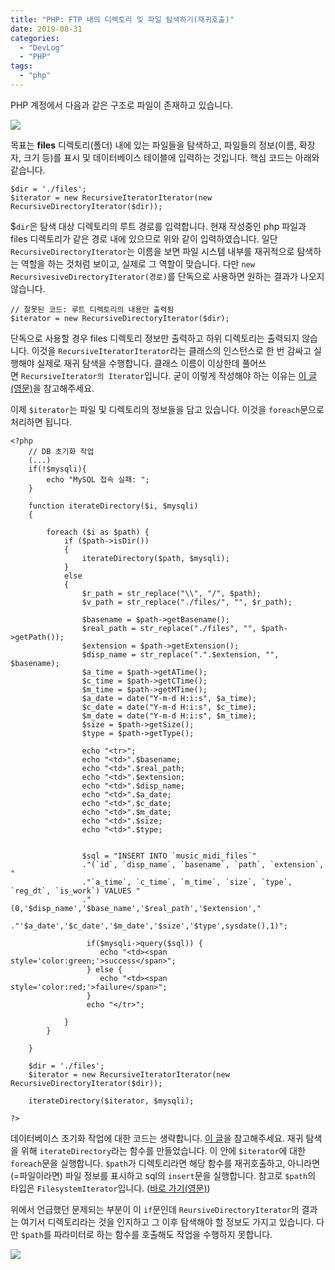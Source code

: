 ```yaml
---
title: "PHP: FTP 내의 디렉토리 및 파일 탐색하기(재귀호출)"
date: 2019-08-31
categories: 
  - "DevLog"
  - "PHP"
tags: 
  - "php"
---
```


PHP 계정에서 다음과 같은 구조로 파일이 존재하고 있습니다.

![](./assets/img/wp-content/uploads/2019/08/스크린샷-2019-08-31-오후-11.04.57.png)

목표는 **files** 디렉토리(폴더) 내에 있는 파일들을 탐색하고, 파일들의 정보(이름, 확장자, 크기 등)를 표시 및 데이터베이스 테이블에 입력하는 것입니다. 핵심 코드는 아래와 같습니다.

```
$dir = './files';
$iterator = new RecursiveIteratorIterator(new RecursiveDirectoryIterator($dir));
```

$`dir`은 탐색 대상 디렉토리의 루트 경로를 입력합니다. 현재 작성중인 php 파일과 files 디렉토리가 같은 경로 내에 있으므로 위와 같이 입력하였습니다. 일단 `RecursiveDirectoryIterator`는 이름을 보면 파일 시스템 내부를 재귀적으로 탐색하는 역할을 하는 것처럼 보이고, 실제로 그 역할이 맞습니다. 다만 `new RecursivesiveDirectoryIterator(경로)`를 단독으로 사용하면 원하는 결과가 나오지 않습니다.

```
// 잘못된 코드: 루트 디렉토리의 내용만 출력됨
$iterator = new RecursiveDirectoryIterator($dir);
```

단독으로 사용할 경우 files 디렉토리 정보만 출력하고 하위 디렉토리는 출력되지 않습니다. 이것을 `RecursiveIteratorIterator`라는 클래스의 인스턴스로 한 번 감싸고 실행해야 실제로 재귀 탐색을 수행합니다. 클래스 이름이 이상한데 풀어쓰면 `RecursiveIterator의 Iterator`입니다. 굳이 이렇게 작성해야 하는 이유는 [이 글(영문)](https://stackoverflow.com/questions/19478444/why-recursiveiteratoriterator-shows-elements-only-in-a-loop)을 참고해주세요.

이제 `$iterator`는 파일 및 디렉토리의 정보들을 담고 있습니다. 이것을 `foreach`문으로 처리하면 됩니다.

```
<?php
    // DB 초기화 작업
    (...)
    if(!$mysqli){        
        echo "MySQL 접속 실패: ";
    } 

    function iterateDirectory($i, $mysqli)
    {

        foreach ($i as $path) {
            if ($path->isDir())
            {
                iterateDirectory($path, $mysqli);
            }
            else
            {
                $r_path = str_replace("\\", "/", $path);
                $v_path = str_replace("./files/", "", $r_path);
                
                $basename = $path->getBasename();
                $real_path = str_replace("./files", "", $path->getPath());
                $extension = $path->getExtension();
                $disp_name = str_replace(".".$extension, "", $basename);
                $a_time = $path->getATime();
                $c_time = $path->getCTime();
                $m_time = $path->getMTime();
                $a_date = date("Y-m-d H:i:s", $a_time);
                $c_date = date("Y-m-d H:i:s", $c_time);
                $m_date = date("Y-m-d H:i:s", $m_time);
                $size = $path->getSize();
                $type = $path->getType();

                echo "<tr>";
                echo "<td>".$basename;
                echo "<td>".$real_path;
                echo "<td>".$extension;
                echo "<td>".$disp_name;
                echo "<td>".$a_date;
                echo "<td>".$c_date;
                echo "<td>".$m_date;
                echo "<td>".$size;
                echo "<td>".$type; 
                
                
                $sql = "INSERT INTO `music_midi_files`"
                ."(`id`, `disp_name`, `basename`, `path`, `extension`, "
                ."`a_time`, `c_time`, `m_time`, `size`, `type`, `reg_dt`, `is_work`) VALUES "
                ."(0,'$disp_name','$base_name','$real_path','$extension',"
                ."'$a_date','$c_date','$m_date','$size','$type',sysdate(),1)";
                
                 if($mysqli->query($sql)) {
                    echo "<td><span style='color:green;'>success</span>";
                 } else {
                    echo "<td><span style='color:red;'>failure</span>";
                 }
                 echo "</tr>";

            }
        }       

    }

    $dir = './files';
    $iterator = new RecursiveIteratorIterator(new RecursiveDirectoryIterator($dir));

    iterateDirectory($iterator, $mysqli);

?>
```

데이터베이스 초기화 작업에 대한 코드는 생략합니다. [이 글](http://yoonbumtae.com/?p=618)을 참고해주세요. 재귀 탐색을 위해 `iterateDirectory`라는 함수를 만들었습니다. 이 안에 `$iterator`에 대한 `foreach`문을 실행합니다. `$path`가 디렉토리라면 해당 함수를 재귀호출하고, 아니라면(=파일이라면) 파일 정보를 표시하고 sql의 `insert`문을 실행합니다. 참고로 `$path`의 타입은 `FilesystemIterator`입니다. ([바로 가기(영문)](https://www.php.net/manual/en/class.filesystemiterator.php))

위에서 언급했던 문제되는 부분이 이 `if`문인데 `ReursiveDirectoryIterator`의 결과는 여기서 디렉토리라는 것을 인지하고 그 이후 탐색해야 할 정보도 가지고 있습니다. 다만 `$path`를 파라미터로 하는 함수를 호출해도 작업을 수행하지 못합니다.

![](./assets/img/wp-content/uploads/2019/09/스크린샷-2019-08-31-오후-11.00.41.png)
